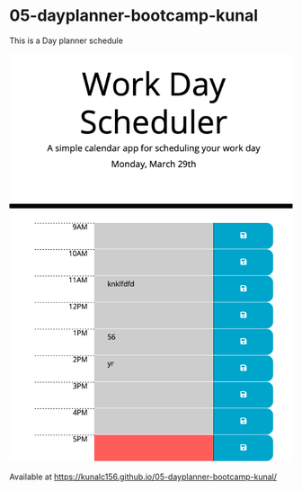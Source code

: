 # 05-dayplanner-bootcamp-kunal

This is a Day planner schedule

![Alt text](assets/images/s1.png?raw=true "Screenshot 1")

Available at
https://kunalc156.github.io/05-dayplanner-bootcamp-kunal/